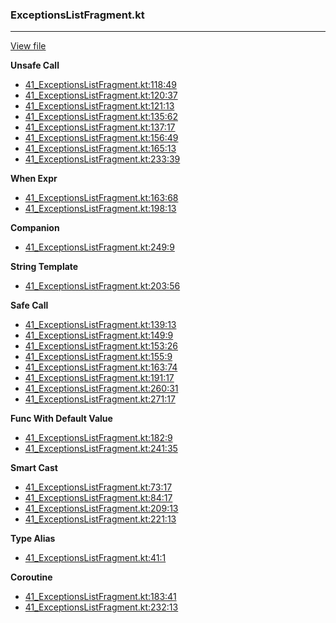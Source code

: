 ### ExceptionsListFragment.kt
---
[View file](../../precision_analyzed/41_ExceptionsListFragment.kt)

**Unsafe Call**

 - [41_ExceptionsListFragment.kt:118:49](../../precision_analyzed/41_ExceptionsListFragment.kt#L118)
 - [41_ExceptionsListFragment.kt:120:37](../../precision_analyzed/41_ExceptionsListFragment.kt#L120)
 - [41_ExceptionsListFragment.kt:121:13](../../precision_analyzed/41_ExceptionsListFragment.kt#L121)
 - [41_ExceptionsListFragment.kt:135:62](../../precision_analyzed/41_ExceptionsListFragment.kt#L135)
 - [41_ExceptionsListFragment.kt:137:17](../../precision_analyzed/41_ExceptionsListFragment.kt#L137)
 - [41_ExceptionsListFragment.kt:156:49](../../precision_analyzed/41_ExceptionsListFragment.kt#L156)
 - [41_ExceptionsListFragment.kt:165:13](../../precision_analyzed/41_ExceptionsListFragment.kt#L165)
 - [41_ExceptionsListFragment.kt:233:39](../../precision_analyzed/41_ExceptionsListFragment.kt#L233)

**When Expr**

 - [41_ExceptionsListFragment.kt:163:68](../../precision_analyzed/41_ExceptionsListFragment.kt#L163)
 - [41_ExceptionsListFragment.kt:198:13](../../precision_analyzed/41_ExceptionsListFragment.kt#L198)

**Companion**

 - [41_ExceptionsListFragment.kt:249:9](../../precision_analyzed/41_ExceptionsListFragment.kt#L249)

**String Template**

 - [41_ExceptionsListFragment.kt:203:56](../../precision_analyzed/41_ExceptionsListFragment.kt#L203)

**Safe Call**

 - [41_ExceptionsListFragment.kt:139:13](../../precision_analyzed/41_ExceptionsListFragment.kt#L139)
 - [41_ExceptionsListFragment.kt:149:9](../../precision_analyzed/41_ExceptionsListFragment.kt#L149)
 - [41_ExceptionsListFragment.kt:153:26](../../precision_analyzed/41_ExceptionsListFragment.kt#L153)
 - [41_ExceptionsListFragment.kt:155:9](../../precision_analyzed/41_ExceptionsListFragment.kt#L155)
 - [41_ExceptionsListFragment.kt:163:74](../../precision_analyzed/41_ExceptionsListFragment.kt#L163)
 - [41_ExceptionsListFragment.kt:191:17](../../precision_analyzed/41_ExceptionsListFragment.kt#L191)
 - [41_ExceptionsListFragment.kt:260:31](../../precision_analyzed/41_ExceptionsListFragment.kt#L260)
 - [41_ExceptionsListFragment.kt:271:17](../../precision_analyzed/41_ExceptionsListFragment.kt#L271)

**Func With Default Value**

 - [41_ExceptionsListFragment.kt:182:9](../../precision_analyzed/41_ExceptionsListFragment.kt#L182)
 - [41_ExceptionsListFragment.kt:241:35](../../precision_analyzed/41_ExceptionsListFragment.kt#L241)

**Smart Cast**

 - [41_ExceptionsListFragment.kt:73:17](../../precision_analyzed/41_ExceptionsListFragment.kt#L73)
 - [41_ExceptionsListFragment.kt:84:17](../../precision_analyzed/41_ExceptionsListFragment.kt#L84)
 - [41_ExceptionsListFragment.kt:209:13](../../precision_analyzed/41_ExceptionsListFragment.kt#L209)
 - [41_ExceptionsListFragment.kt:221:13](../../precision_analyzed/41_ExceptionsListFragment.kt#L221)

**Type Alias**

 - [41_ExceptionsListFragment.kt:41:1](../../precision_analyzed/41_ExceptionsListFragment.kt#L41)

**Coroutine**

 - [41_ExceptionsListFragment.kt:183:41](../../precision_analyzed/41_ExceptionsListFragment.kt#L183)
 - [41_ExceptionsListFragment.kt:232:13](../../precision_analyzed/41_ExceptionsListFragment.kt#L232)
